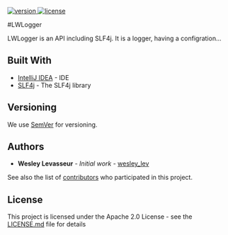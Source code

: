 [version]: https://github.com/kanekireal/LWLogger/blob/master/download.svg
[download]: https://github.com/kanekireal/LWLogger/releases
[license]: https://github.com/kanekireal/LWLogger/blob/master/license.svg
[ ![version][] ][download]
[ ![license][] ](LICENSE.md)

#LWLogger 

LWLogger is an API including SLF4j.
It is a logger, having a configration...

## Built With

* [IntelliJ IDEA](https://www.jetbrains.com/idea/) - IDE
* [SLF4j](https://www.slf4j.org) - The SLF4j library

## Versioning

We use [SemVer](http://semver.org/) for versioning.

## Authors

* **Wesley Levasseur** - *Initial work* - [wesley_lev](https://gitlab.com/wesley_lev/)

See also the list of [contributors](https://github.com/WesleyLev/LWLogger/graphs/contributors) who participated in this project.

## License

This project is licensed under the Apache 2.0 License - see the [LICENSE.md](https://github.com/WesleyLev/LWLogger/blob/master/LICENSE.md) file for details
